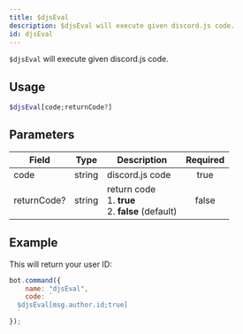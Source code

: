 ```yaml
---
title: $djsEval
description: $djsEval will execute given discord.js code.
id: djsEval
---
```


`$djsEval` will execute given discord.js code.

## Usage

```php
$djsEval[code;returnCode?]
```

## Parameters

| Field       | Type   | Description                                                  | Required |
|-------------|--------|--------------------------------------------------------------|:--------:|
| code        | string | discord.js code                                              |   true   |
| returnCode? | string | return code <br /> 1. **true** <br /> 2. **false** (default) |  false   |

## Example

This will return your user ID:

```javascript
bot.command({
    name: "djsEval",
    code: `
  $djsEval[msg.author.id;true]
  `
});
```